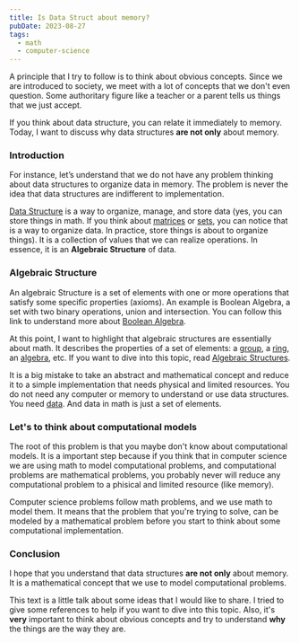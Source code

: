 ```yaml
---
title: Is Data Struct about memory?
pubDate: 2023-08-27
tags:
  - math
  - computer-science
---
```


A principle that I try to follow is to think about obvious concepts. Since we are introduced to society, we meet with a lot of concepts that we don't even question. Some authoritary figure like a teacher or a parent tells us things that we just accept. 

If you think about data structure, you can relate it immediately to memory. Today, I want to discuss why data structures **are not only** about memory.


### Introduction

For instance, let’s understand that we do not have any problem thinking about data structures to organize data in memory. The problem is never the idea that data structures are indifferent to implementation.

[Data Structure](https://en.wikipedia.org/wiki/Data_structure#Language_support) is a way to organize, manage, and store data (yes, you can store things in math. If you think about [matrices](https://en.wikipedia.org/wiki/Matrix_(mathematics)) or [sets](https://en.wikipedia.org/wiki/Set_(mathematics)), you can notice that is a way to organize data. In practice, store things is about to organize things). It is a collection of values that we can realize operations. In essence, it is an **Algebraic Structure** of data.

### Algebraic Structure

An algebraic Structure is a set of elements with one or more operations that satisfy some specific properties (axioms). An example is Boolean Algebra, a set with two binary operations, union and intersection. You can follow this link to understand more about [Boolean Algebra](https://en.wikipedia.org/wiki/Boolean_algebra#Boolean_algebras).

At this point, I want to highlight that algebraic structures are essentially about math. It describes the properties of a set of elements: a [group](https://en.wikipedia.org/wiki/Group_(mathematics)), a [ring](https://en.wikipedia.org/wiki/Ring_(mathematics)), an [algebra](https://en.wikipedia.org/wiki/Algebra_over_a_field), etc. If you want to dive into this topic, read [Algebraic Structures](https://en.wikipedia.org/wiki/Algebraic_structure).

It is a big mistake to take an abstract and mathematical concept and reduce it to a simple implementation that needs physical and limited resources. You do not need any computer or memory to understand or use data structures. You need [data](https://en.wikipedia.org/wiki/Data). And data in math is just a set of elements.

### Let's to think about computational models

The root of this problem is that you maybe don't know about computational models. It is a important step because if you think that in computer science we are using math to model computational problems, and computational problems are mathematical problems, you probably never will reduce any computational problem to a phisical and limited resource (like memory).

Computer science problems follow math problems, and we use math to model them. It means that the problem that you're trying to solve, can be modeled by a mathematical problem before you start to think about some computational implementation.

### Conclusion

I hope that you understand that data structures **are not only** about memory. It is a mathematical concept that we use to model computational problems. 

This text is a little talk about some ideas that I would like to share. I tried to give some references to help if you want to dive into this topic. Also, it's **very** important to think about obvious concepts and try to understand **why** the things are the way they are.